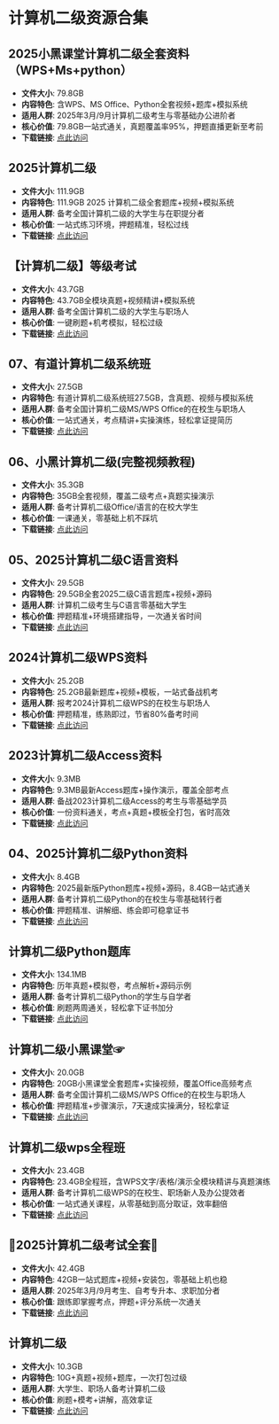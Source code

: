 <!-- CATEGORY: 数字技能与教程/办公技能 -->

# 计算机二级资源合集

## 2025小黑课堂计算机二级全套资料（WPS+Ms+python）
- **文件大小**: 79.8GB
- **内容特色**: 含WPS、MS Office、Python全套视频+题库+模拟系统
- **适用人群**: 2025年3月/9月计算机二级考生与零基础办公进阶者
- **核心价值**: 79.8GB一站式通关，真题覆盖率95%，押题直播更新至考前
- **下载链接**: [点此访问](https://pan.quark.cn/s/19e3549c55c3)

## 2025计算机二级
- **文件大小**: 111.9GB
- **内容特色**: 111.9GB 2025 计算机二级全套题库+视频+模拟系统
- **适用人群**: 备考全国计算机二级的大学生与在职提分者
- **核心价值**: 一站式练习环境，押题精准，轻松过线
- **下载链接**: [点此访问](https://pan.quark.cn/s/3605939bc557)

## 【计算机二级】等级考试
- **文件大小**: 43.7GB
- **内容特色**: 43.7GB全模块真题+视频精讲+模拟系统
- **适用人群**: 备考全国计算机二级的大学生与职场人
- **核心价值**: 一键刷题+机考模拟，轻松过级
- **下载链接**: [点此访问](https://pan.quark.cn/s/a940a8f65a5a)

## 07、有道计算机二级系统班
- **文件大小**: 27.5GB
- **内容特色**: 有道计算机二级系统班27.5GB，含真题、视频与模拟系统
- **适用人群**: 备考全国计算机二级MS/WPS Office的在校生与职场人
- **核心价值**: 一站式通关，考点精讲+实操演练，轻松拿证提简历
- **下载链接**: [点此访问](https://pan.quark.cn/s/9fe48d4a9a0f)

## 06、小黑计算机二级(完整视频教程)
- **文件大小**: 35.3GB
- **内容特色**: 35GB全套视频，覆盖二级考点+真题实操演示
- **适用人群**: 备考计算机二级Office/语言的在校大学生
- **核心价值**: 一课通关，零基础上机不踩坑
- **下载链接**: [点此访问](https://pan.quark.cn/s/40965213b316)

## 05、2025计算机二级C语言资料
- **文件大小**: 29.5GB
- **内容特色**: 29.5GB全套2025二级C语言题库+视频+源码
- **适用人群**: 计算机二级考生与C语言零基础大学生
- **核心价值**: 押题精准+环境搭建指导，一次通关省时间
- **下载链接**: [点此访问](https://pan.quark.cn/s/081c6291dd5d)

## 2024计算机二级WPS资料
- **文件大小**: 25.2GB
- **内容特色**: 25.2GB最新题库+视频+模板，一站式备战机考
- **适用人群**: 报考2024计算机二级WPS的在校生与职场人
- **核心价值**: 押题精准，练熟即过，节省80%备考时间
- **下载链接**: [点此访问](https://pan.quark.cn/s/971d09acc11d)

## 2023计算机二级Access资料
- **文件大小**: 9.3MB
- **内容特色**: 9.3MB最新Access题库+操作演示，覆盖全部考点
- **适用人群**: 备战2023计算机二级Access的考生与零基础学员
- **核心价值**: 一份资料通关，考点+真题+模板全打包，省时高效
- **下载链接**: [点此访问](https://pan.quark.cn/s/bb0a310cbad1)

## 04、2025计算机二级Python资料
- **文件大小**: 8.4GB
- **内容特色**: 2025最新版Python题库+视频+源码，8.4GB一站式通关
- **适用人群**: 备考计算机二级Python的在校生与零基础转行者
- **核心价值**: 押题精准、讲解细、练会即可稳拿证书
- **下载链接**: [点此访问](https://pan.quark.cn/s/476ca0a19f04)

## 计算机二级Python题库
- **文件大小**: 134.1MB
- **内容特色**: 历年真题+模拟卷，考点解析+源码示例
- **适用人群**: 备考计算机二级Python的学生与自学者
- **核心价值**: 刷题两周通关，轻松拿下证书加分
- **下载链接**: [点此访问](https://pan.quark.cn/s/ad6f870c8390)

## 计算机二级小黑课堂☞
- **文件大小**: 20.0GB
- **内容特色**: 20GB小黑课堂全套题库+实操视频，覆盖Office高频考点
- **适用人群**: 备考全国计算机二级MS/WPS Office的在校生与职场人
- **核心价值**: 押题精准+步骤演示，7天速成实操满分，轻松拿证
- **下载链接**: [点此访问](https://pan.quark.cn/s/6984afec2d70)

## 计算机二级wps全程班
- **文件大小**: 23.4GB
- **内容特色**: 23.4GB全程班，含WPS文字/表格/演示全模块精讲与真题演练
- **适用人群**: 备考计算机二级WPS的在校生、职场新人及办公提效者
- **核心价值**: 一站式通关课程，从零基础到高分取证，效率翻倍
- **下载链接**: [点此访问](https://pan.quark.cn/s/005454e800e5)

## 🌿2025计算机二级考试全套💐
- **文件大小**: 42.4GB
- **内容特色**: 42GB一站式题库+视频+安装包，零基础上机也稳
- **适用人群**: 2025年3月/9月考生、自考专升本、求职加分者
- **核心价值**: 跟练即掌握考点，押题+评分系统一次通关
- **下载链接**: [点此访问](https://pan.quark.cn/s/7885c26af606)

## 计算机二级
- **文件大小**: 10.3GB
- **内容特色**: 10G+真题+视频+题库，一次打包过级
- **适用人群**: 大学生、职场人备考计算机二级
- **核心价值**: 刷题+模考+讲解，高效拿证
- **下载链接**: [点此访问](https://pan.quark.cn/s/45712e78e8ec)
